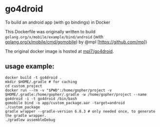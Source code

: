 # go4droid
To build an android app (with go bindings) in Docker

This Dockerfile was originally written to build `golang.org/x/mobile/example/bind/android` (with [golang.org/x/mobile/cmd/gomobile](https://godoc.org/golang.org/x/mobile/cmd/gomobile)) by @mpl [https://github.com/mp])

The original docker image is hosted at [mpl7/go4droid](https://hub.docker.com/r/mpl7/go4droid/).

## usage example:

	docker build -t go4droid . 
	mkdir $HOME/.gradle # for caching
	cd custom_project
	docker run --rm -v "$PWD":/home/gopher/project -v $HOME/.gradle:/home/gopher/.gradle -w /home/gopher/project --name go4droid -i -t go4droid /bin/bash
	gomobile bind -o app/custom_package.aar -target=android ./custom_package
	gradle wrapper --gradle-version 6.8.3 # only needed once, to generate the gradle wrapper.
	./gradlew assembleDebug

